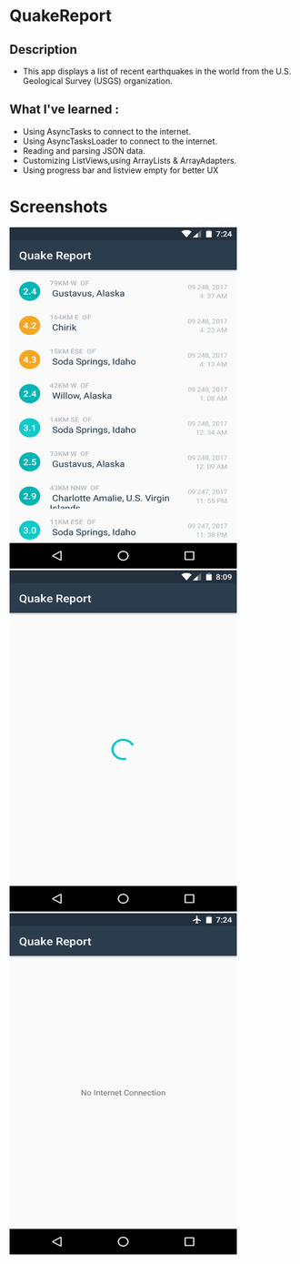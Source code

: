 # QuakeReport

## Description
- This app displays a list of recent earthquakes in the world
from the U.S. Geological Survey (USGS) organization.

## What I've learned :
- Using AsyncTasks to connect to the internet.
- Using AsyncTasksLoader to connect to the internet.
- Reading and parsing JSON data.
- Customizing ListViews,using ArrayLists & ArrayAdapters.
- Using progress bar and listview empty for better UX

# Screenshots
<img src="https://github.com/abhi-469/QuakeReport/blob/e017fb2ebe539ddff134d37510ceba4207877b55/Screenshots/ss1.png" width="400" height="600">
<img src="https://github.com/abhi-469/QuakeReport/blob/e017fb2ebe539ddff134d37510ceba4207877b55/Screenshots/ss2.png" width="400" height="600">
<img src="https://github.com/abhi-469/QuakeReport/blob/e017fb2ebe539ddff134d37510ceba4207877b55/Screenshots/ss3.png" width="400" height="600">

